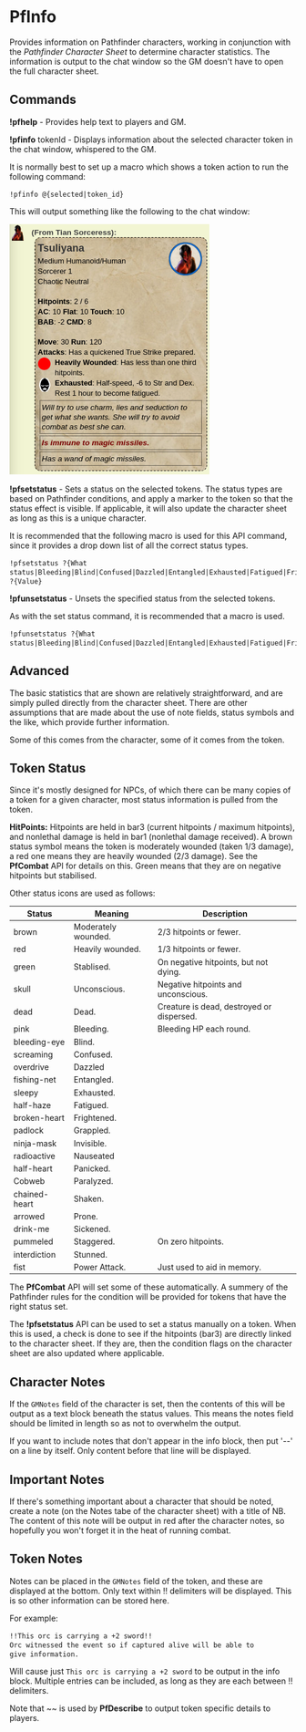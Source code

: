 PfInfo
======

Provides information on Pathfinder characters, working in conjunction with
the _Pathfinder Character Sheet_ to determine character statistics. The
information is output to the chat window so the GM doesn't have to open
the full character sheet.

Commands
--------

**!pfhelp** - Provides help text to players and GM.

**!pfinfo** tokenId - Displays information about the selected character token in
 the chat window, whispered to the GM.

It is normally best to set up a macro which shows a token action to run the
following command:
````
!pfinfo @{selected|token_id}
````

This will output something like the following to the chat window:

![Info](docs/example_info.png)

**!pfsetstatus** - Sets a status on the selected tokens. The status types are
based on Pathfinder conditions, and apply a marker to the token so that the
status effect is visible. If applicable, it will also update the character
sheet as long as this is a unique character.

It is recommended that the following macro is used for this API command, since
it provides a drop down list of all the correct status types.

````
!pfsetstatus ?{What status|Bleeding|Blind|Confused|Dazzled|Entangled|Exhausted|Fatigued|Frightened|Grappled|Helpless|Invisible|Pinned|Nauseated|Panicked|Paralyzed|Prone|Shaken|Sickened|Slowed|Stabilized|Staggered|Stunned|Unconscious|Dead} ?{Value}
````

**!pfunsetstatus** - Unsets the specified status from the selected tokens.

As with the set status command, it is recommended that a macro is used.

````
!pfunsetstatus ?{What status|Bleeding|Blind|Confused|Dazzled|Entangled|Exhausted|Fatigued|Frightened|Grappled|Helpless|Invisible|Pinned|Nauseated|Panicked|Paralyzed|Prone|Shaken|Sickened|Slowed|Stabilized|Staggered|Stunned|Unconscious|Dead}
````

Advanced
--------

The basic statistics that are shown are relatively straightforward, and are
simply pulled directly from the character sheet. There are other assumptions
that are made about the use of note fields, status symbols and the like, which
provide further information.

Some of this comes from the character, some of it comes from the token.

Token Status
------------

Since it's mostly designed for NPCs, of which there can be many copies of
a token for a given character, most status information is pulled from the
token.

**HitPoints:** Hitpoints are held in bar3 (current hitpoints / maximum hitpoints),
and nonlethal damage is held in bar1 (nonlethal damage received). A brown status
symbol means the token is moderately wounded (taken 1/3 damage), a red one means
they are heavily wounded (2/3 damage). See the **PfCombat** API for details on this.
Green means that they are on negative hitpoints but stabilised.

Other status icons are used as follows:

| Status       | Meaning             | Description |
| ------------ | ------------------- | ----------- |
| brown        | Moderately wounded. | 2/3 hitpoints or fewer. |
| red          | Heavily wounded.    | 1/3 hitpoints or fewer. |
| green        | Stablised.          | On negative hitpoints, but not dying. |
| skull        | Unconscious.        | Negative hitpoints and unconscious. |
| dead         | Dead.               | Creature is dead, destroyed or dispersed. |
| pink         | Bleeding.           | Bleeding HP each round. |
| bleeding-eye | Blind.              | |
| screaming    | Confused.           | |
| overdrive    | Dazzled             | |
| fishing-net  | Entangled.          | |
| sleepy       | Exhausted.          | |
| half-haze    | Fatigued.           | |
| broken-heart | Frightened.         | |
| padlock      | Grappled.           | |
| ninja-mask   | Invisible.          | |
| radioactive  | Nauseated           | |
| half-heart   | Panicked.           | |
| Cobweb       | Paralyzed.          | |
| chained-heart| Shaken.             | |
| arrowed      | Prone.              | |
| drink-me     | Sickened.           | |
| pummeled     | Staggered.          | On zero hitpoints. |
| interdiction | Stunned.            | |
| fist         | Power Attack.       | Just used to aid in memory. |

The **PfCombat** API will set some of these automatically. A summery of
the Pathfinder rules for the condition will be provided for tokens that
have the right status set.

The **!pfsetstatus** API can be used to set a status manually on a token.
When this is used, a check is done to see if the hitpoints (bar3) are
directly linked to the character sheet. If they are, then the condition
flags on the character sheet are also updated where applicable.

Character Notes
---------------

If the `GMNotes` field of the character is set, then the contents of this
will be output as a text block beneath the status values. This means the
notes field should be limited in length so as not to overwhelm the output.

If you want to include notes that don't appear in the info block, then
put '--' on a line by itself. Only content before that line will be
displayed.

Important Notes
---------------

If there's something important about a character that should be noted,
create a note (on the Notes tabe of the character sheet) with a title
of NB. The content of this note will be output in red after the character
notes, so hopefully you won't forget it in the heat of running combat.

Token Notes
-----------

Notes can be placed in the `GMNotes` field of the token, and these are
displayed at the bottom. Only text within !! delimiters will be displayed.
This is so other information can be stored here.

For example:

```
!!This orc is carrying a +2 sword!!
Orc witnessed the event so if captured alive will be able to
give information.
```

Will cause just ``This orc is carrying a +2 sword`` to be output in the
info block. Multiple entries can be included, as long as they are each
between !! delimiters.

Note that ~~ is used by **PfDescribe** to output token specific details
to players.

